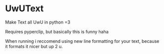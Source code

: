 # UwUText
Make Text all UwU in python =3

Requires pyperclip, but basically this is funny haha


When running i reccomend using new line formatting for your text, because it formats it nicer but up 2 u.
